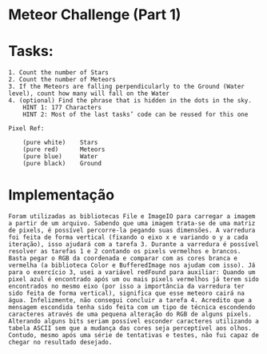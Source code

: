 ﻿# Meteor Challenge (Part 1)

# Tasks:

    1. Count the number of Stars
    2. Count the number of Meteors
    3. If the Meteors are falling perpendicularly to the Ground (Water level), count how many will fall on the Water
    4. (optional) Find the phrase that is hidden in the dots in the sky. 
        HINT 1: 177 Characters
        HINT 2: Most of the last tasks’ code can be reused for this one

    Pixel Ref:

        (pure white)    Stars
        (pure red)      Meteors
        (pure blue)     Water
        (pure black)    Ground

# Implementação

    Foram utilizadas as bibliotecas File e ImageIO para carregar a imagem a partir de um arquivo. Sabendo que uma imagem trata-se de uma matriz de pixels, é possível percorre-la pegando suas dimensões. A varredura foi feita de forma vertical (fixando o eixo x e variando o y a cada iteração), isso ajudará com a tarefa 3. Durante a varredura é possível resolver as tarefas 1 e 2 contando os pixels vermelhos e brancos. Basta pegar o RGB da coordenada e comparar com as cores branca e vermelha (a biblioteca Color e BufferedImage nos ajudam com isso). Já para o exercício 3, usei a variável redFound para auxiliar: Quando um pixel azul é encontrado após um ou mais pixels vermelhos já terem sido encontrados no mesmo eixo (por isso a importância da varredura ter sido feita de forma vertical), significa que esse meteoro cairá na água. Infelizmente, não consegui concluir a tarefa 4. Acredito que a mensagem escondida tenha sido feita com um tipo de técnica escondendo caracteres através de uma pequena alteração do RGB de alguns pixels. Alterando alguns bits seriam possível esconder caracteres utilizando a tabela ASCII sem que a mudança das cores seja perceptível aos olhos. Contudo, mesmo após uma série de tentativas e testes, não fui capaz de chegar no resultado desejado.
